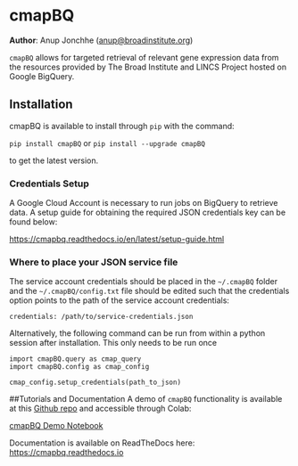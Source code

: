 # cmapBQ
**Author**: Anup Jonchhe (anup@broadinstitute.org)

`cmapBQ` allows for targeted retrieval of relevant gene expression data
from the resources provided by The Broad Institute and LINCS Project hosted on Google BigQuery.

## Installation
cmapBQ is available to install through `pip` with the command:

`pip install cmapBQ` or `pip install --upgrade cmapBQ`

to get the latest version.

### Credentials Setup


A Google Cloud Account is necessary to run jobs on BigQuery to retrieve data. 
A setup guide for obtaining the required JSON credentials key can be found below:

https://cmapbq.readthedocs.io/en/latest/setup-guide.html

### Where to place your JSON service file
   
The service account credentials should be placed in the `~/.cmapBQ` folder 
and the `~/.cmapBQ/config.txt` file should be edited such that the
credentials option points to the path of the service account credentials:
    
    credentials: /path/to/service-credentials.json

Alternatively, the following command can be run from within a python session after 
installation. This only needs to be run once

    import cmapBQ.query as cmap_query
    import cmapBQ.config as cmap_config
    
    cmap_config.setup_credentials(path_to_json)

##Tutorials and Documentation
A demo of `cmapBQ` functionality is available at this [Github repo](https://github.com/cmap/lincs-workshop-2020) 
and accessible through Colab: 

[cmapBQ Demo Notebook](https://colab.research.google.com/github/cmap/lincs-workshop-2020/blob/main/BQ_toolkit_demo.ipynb)

Documentation is available on ReadTheDocs here: https://cmapbq.readthedocs.io
